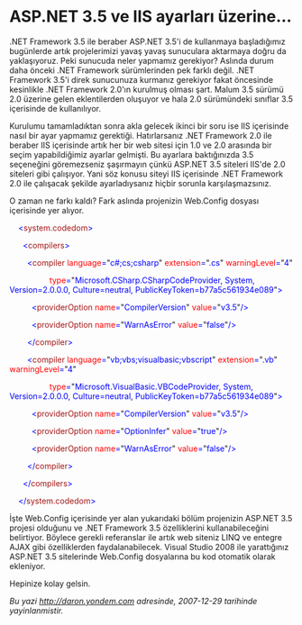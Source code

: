 # ASP.NET 3.5 ve IIS ayarları üzerine...
.NET Framework 3.5 ile beraber ASP.NET 3.5'i de kullanmaya başladığımız
bugünlerde artık projelerimizi yavaş yavaş sunuculara aktarmaya doğru da
yaklaşıyoruz. Peki sunucuda neler yapmamız gerekiyor? Aslında durum daha
önceki .NET Framework sürümlerinden pek farklı değil. .NET Framework
3.5'i direk sunucunuza kurmanız gerekiyor fakat öncesinde kesinlikle
.NET Framework 2.0'ın kurulmuş olması şart. Malum 3.5 sürümü 2.0 üzerine
gelen eklentilerden oluşuyor ve hala 2.0 sürümündeki sınıflar 3.5
içerisinde de kullanılıyor.

Kurulumu tamamladıktan sonra akla gelecek ikinci bir soru ise IIS
içerisinde nasıl bir ayar yapmamız gerektiği. Hatırlarsanız .NET
Framework 2.0 ile beraber IIS içerisinde artık her bir web sitesi için
1.0 ve 2.0 arasında bir seçim yapabildiğimiz ayarlar gelmişti. Bu
ayarlara baktığınızda 3.5 seçeneğini göremezseniz şaşırmayın çünkü
ASP.NET 3.5 siteleri IIS'de 2.0 siteleri gibi çalışıyor. Yani söz konusu
siteyi IIS içerisinde .NET Framework 2.0 ile çalışacak şekilde
ayarladıysanız hiçbir sorunla karşılaşmazsınız.

O zaman ne farkı kaldı? Fark aslında projenizin Web.Config dosyası
içerisinde yer alıyor.

<span style="color: blue;">    \<</span><span
style="color: #a31515;">system.codedom</span><span
style="color: blue;">\></span>

<span style="color: blue;">      \<</span><span
style="color: #a31515;">compilers</span><span
style="color: blue;">\></span>

<span style="color: blue;">        \<</span><span
style="color: #a31515;">compiler</span><span style="color: blue;">
</span><span style="color: red;">language</span><span
style="color: blue;">=</span>"<span
style="color: blue;">c\#;cs;csharp</span>"<span style="color: blue;">
</span><span style="color: red;">extension</span><span
style="color: blue;">=</span>"<span
style="color: blue;">.cs</span>"<span style="color: blue;"> </span><span
style="color: red;">warningLevel</span><span
style="color: blue;">=</span>"<span style="color: blue;">4</span>"

<span style="color: blue;">                  </span><span
style="color: red;">type</span><span style="color: blue;">=</span>"<span
style="color: blue;">Microsoft.CSharp.CSharpCodeProvider, System,
Version=2.0.0.0, Culture=neutral,
PublicKeyToken=b77a5c561934e089</span>"<span
style="color: blue;">\></span>

<span style="color: blue;">          \<</span><span
style="color: #a31515;">providerOption</span><span style="color: blue;">
</span><span style="color: red;">name</span><span
style="color: blue;">=</span>"<span
style="color: blue;">CompilerVersion</span>"<span style="color: blue;">
</span><span style="color: red;">value</span><span
style="color: blue;">=</span>"<span
style="color: blue;">v3.5</span>"<span style="color: blue;">/\></span>

<span style="color: blue;">          \<</span><span
style="color: #a31515;">providerOption</span><span style="color: blue;">
</span><span style="color: red;">name</span><span
style="color: blue;">=</span>"<span
style="color: blue;">WarnAsError</span>"<span style="color: blue;">
</span><span style="color: red;">value</span><span
style="color: blue;">=</span>"<span
style="color: blue;">false</span>"<span style="color: blue;">/\></span>

<span style="color: blue;">        \</</span><span
style="color: #a31515;">compiler</span><span
style="color: blue;">\></span>

<span style="color: blue;">        \<</span><span
style="color: #a31515;">compiler</span><span style="color: blue;">
</span><span style="color: red;">language</span><span
style="color: blue;">=</span>"<span
style="color: blue;">vb;vbs;visualbasic;vbscript</span>"<span
style="color: blue;"> </span><span
style="color: red;">extension</span><span
style="color: blue;">=</span>"<span
style="color: blue;">.vb</span>"<span style="color: blue;"> </span><span
style="color: red;">warningLevel</span><span
style="color: blue;">=</span>"<span style="color: blue;">4</span>"

<span style="color: blue;">                  </span><span
style="color: red;">type</span><span style="color: blue;">=</span>"<span
style="color: blue;">Microsoft.VisualBasic.VBCodeProvider, System,
Version=2.0.0.0, Culture=neutral,
PublicKeyToken=b77a5c561934e089</span>"<span
style="color: blue;">\></span>

<span style="color: blue;">          \<</span><span
style="color: #a31515;">providerOption</span><span style="color: blue;">
</span><span style="color: red;">name</span><span
style="color: blue;">=</span>"<span
style="color: blue;">CompilerVersion</span>"<span style="color: blue;">
</span><span style="color: red;">value</span><span
style="color: blue;">=</span>"<span
style="color: blue;">v3.5</span>"<span style="color: blue;">/\></span>

<span style="color: blue;">          \<</span><span
style="color: #a31515;">providerOption</span><span style="color: blue;">
</span><span style="color: red;">name</span><span
style="color: blue;">=</span>"<span
style="color: blue;">OptionInfer</span>"<span style="color: blue;">
</span><span style="color: red;">value</span><span
style="color: blue;">=</span>"<span
style="color: blue;">true</span>"<span style="color: blue;">/\></span>

<span style="color: blue;">          \<</span><span
style="color: #a31515;">providerOption</span><span style="color: blue;">
</span><span style="color: red;">name</span><span
style="color: blue;">=</span>"<span
style="color: blue;">WarnAsError</span>"<span style="color: blue;">
</span><span style="color: red;">value</span><span
style="color: blue;">=</span>"<span
style="color: blue;">false</span>"<span style="color: blue;">/\></span>

<span style="color: blue;">        \</</span><span
style="color: #a31515;">compiler</span><span
style="color: blue;">\></span>

<span style="color: blue;">      \</</span><span
style="color: #a31515;">compilers</span><span
style="color: blue;">\></span>

<span style="color: blue;">    \</</span><span
style="color: #a31515;">system.codedom</span><span
style="color: blue;">\></span>

İşte Web.Config içerisinde yer alan yukarıdaki bölüm projenizin ASP.NET
3.5 projesi olduğunu ve .NET Framework 3.5 özelliklerini
kullanabileceğini belirtiyor. Böylece gerekli referanslar ile artık web
siteniz LINQ ve entegre AJAX gibi özelliklerden faydalanabilecek. Visual
Studio 2008 ile yarattığınız ASP.NET 3.5 sitelerinde Web.Config
dosyalarına bu kod otomatik olarak ekleniyor.

Hepinize kolay gelsin.



*Bu yazi http://daron.yondem.com adresinde, 2007-12-29 tarihinde yayinlanmistir.*
